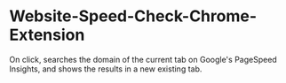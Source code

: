 # Website-Speed-Check-Chrome-Extension
On click, searches the domain of the current tab on Google's PageSpeed Insights, and shows the results in a new existing tab.
